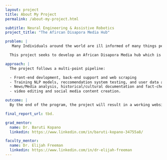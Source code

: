 ```yaml
---
layout: project
title: About My Project
permalink: /about-my-project.html

subtitle: Neural Engineering & Assistive Robotics
project_title: "The Afircan Disapora Media Hub"

problem: |
   Many Individuals around the world are ill informed of many things pertaining to Afircan Culture. There are many informational gaps, underrepresented narratives that have not been heard and not many cross-cultural connections among people of African Descent worldwide.

  This project seeks to develop an African Disapora Media hub which is a curated digital platform designed to aggregate and centralize news and more.

approach: |
  The project follows a multi-point pipeline:

  - Front-end devlopment, back-end support and web scraping 
  - Training NLP models, reccomendation system testing, and user data analysis
  - News/Media analysis, historical/cultural documentation and fact-checking
  - video editing and social media content creation.

outcome: |
  By the end of the program, the project will result in a working website with function codes and working API intergrations. People will be able to browse the website and be informed of the news and many other things taking place within the African disapora.

final_report_url: tbd.

grad_mentor:
  name: Dr. Baruti Kopano
  linkedin: https://www.linkedin.com/in/baruti-kopano-34755a8/

faculty_mentor:
  name: Dr. Elijah Freeman
  linkedin: https://www.linkedin.com/in/dr-elijah-freeman
---
```

